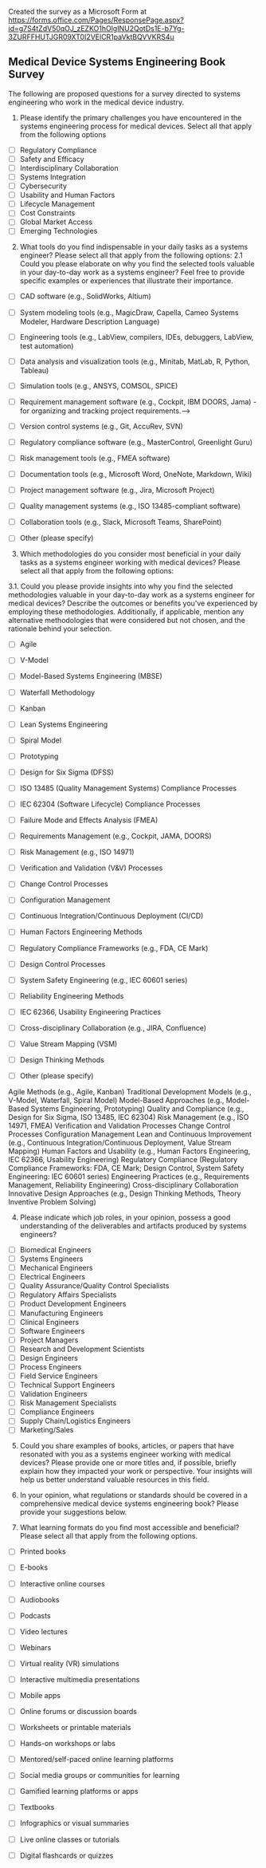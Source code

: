 <!---
Implement the survey using online form tools such as Survey Monkey or Microsoft forms.

Adam did suggest to use adverbs to get data of what topics the systems engineers who work in medical devices are looking for.
-->

Created the survey as a Microsoft Form at https://forms.office.com/Pages/ResponsePage.aspx?id=g7S4tZdV50qOJ_zEZKO1hOlgINU2QotDs1E-b7Yg-3ZURFFHUTJGR09XT0I2VElCR1paVktBQVVKRS4u


## Medical Device Systems Engineering Book Survey

The following are proposed questions for a survey directed to systems engineering who work in the medical device industry.

<!---

The following question was dropped due to feedback:
1. How would you rate your overall experience as a systems engineer in the medical device industry?


Feedback from the meeting with Nathan and Adam on Feb 14, 2024
Nathan Brown on says you are asking someone to evaluate themselves. You will get people who think they are really good. No value of it. Suggestion to drop question 1.

Adam says it would be better to quantify what projects they had, problems they faced. Quantify in time.

Feedback from Howard Simms on Feb 9, 2024:
Howard said that the question is too vague. There are too many dimensions in the response.
Suggestion of a better question: Can you identify the most important subject areas I wish I knew more about?

Tell me about the most challenging situation you faced (hard lesson) but wished you learned first.

Opportunity: Reveal what the reader wants to learn or wishes someone has told them.

The most valuable things to for a systems engineer:
- Ask the right question
- State the right problem
- Active listening
- Identify when someone is lying to you.
- Identify when there are prejudice views. (How someone views the world)
- Identify a "do I care" threshold (when it matters).
- Where does error become relevant and where is does not become irrelevant. How wrong can it be and still be ok. When do things become relevant and not irrelevant.

End of comment
-->

<!--1. Select what are the most important challenges you have faced in the systems engineering of medical devices and systems.-->
1. Please identify the primary challenges you have encountered in the systems engineering process for medical devices. Select all that apply from the following options

- [ ] Regulatory Compliance
- [ ] Safety and Efficacy
- [ ] Interdisciplinary Collaboration
- [ ] Systems Integration
- [ ] Cybersecurity
- [ ] Usability and Human Factors
- [ ] Lifecycle Management
- [ ] Cost Constraints
- [ ] Global Market Access
- [ ] Emerging Technologies

<!---
Comments from meeting on Feb 14, 2024
Nathan Brown says its a little broad. Needs to be rewritten to have a selection of challanges and probably include a write in field. Determine what are the challanges and allow people to select from.
-->

<!---
Regulatory Compliance: Meeting regulatory standards such as FDA requirements in the US or CE marking in the EU is crucial. Navigating the regulatory landscape and ensuring compliance throughout the development process can be challenging and time-consuming.

Safety and Efficacy: Ensuring the safety and efficacy of the medical device is paramount. Designing systems that reliably perform their intended functions without causing harm to the patient requires thorough risk analysis and validation.

Interdisciplinary Collaboration: Developing medical devices often requires collaboration between various disciplines such as engineering, medicine, biology, and regulatory affairs. Effective communication and collaboration among these different groups can be a challenge, especially when addressing technical and regulatory complexities.

Complexity of Systems Integration: Medical devices often consist of multiple subsystems that must work together seamlessly. Integrating these subsystems while maintaining safety, reliability, and performance can be challenging, particularly when dealing with hardware-software interactions.

Cybersecurity: With the increasing connectivity of medical devices to networks and other devices, ensuring cybersecurity is a significant concern. Protecting patient data and preventing unauthorized access to the device's operation are critical challenges in modern medical device design.

Usability and Human Factors: Designing medical devices that are intuitive and easy to use for healthcare professionals and patients is essential for patient safety and user acceptance. Incorporating human factors engineering principles to optimize usability can be challenging, especially for complex devices.

Lifecycle Management: Managing the entire lifecycle of a medical device, from conception through obsolescence, requires careful planning and execution. Issues such as component availability, software updates, and maintenance must be addressed to ensure the device remains safe and effective throughout its lifespan.

Cost Constraints: Balancing the need for innovation and quality with cost constraints is a common challenge in medical device development. Finding ways to optimize design and manufacturing processes to reduce costs without compromising safety and efficacy is essential.

Global Market Access: Expanding into international markets brings additional challenges related to regulatory compliance, cultural differences, and varying healthcare systems. Ensuring that the device meets the requirements of different regulatory authorities and addresses the needs of diverse patient populations can be complex.

Emerging Technologies: Keeping pace with rapidly evolving technologies such as artificial intelligence, robotics, and advanced materials presents both opportunities and challenges for medical device engineers. Integrating these technologies into medical devices while ensuring safety and efficacy requires careful consideration and expertise.

-->

<!---
Dropped the following question due to feedback:
3. What key topics or areas would you like a dedicated book on medical device systems engineering to cover?

Comments from meeting with Nathan and Adam on Feb 14, 2024:
Suggestion from Nathan to provide a list to choose from.
Adam says that if question number 2 was written better it could answer question number 3. For example "What percentage of projects were late due to ______? A Pareto from question 2 can provide the topics.
-->

<!---
Dropped the following question due to feedback:
4. On a scale of 1 to 5, how important is practical, real-world case studies and examples in a systems engineering book for medical devices?

Comments from meeting with Nathan and Adam on Feb 14, 2024:
Probably most people would answer high. It is kind of expected people would want examples.
Adam says a personalized story matters to a lot of people. Probably this question would not generate new learnings.
-->

<!-- 2. What tools do you find most valuable in your day-to-day work as a systems engineer for medical devices? Why?-->
2. What tools do you find indispensable in your daily tasks as a systems engineer? Please select all that apply from the following options:
2.1 Could you please elaborate on why you find the selected tools valuable in your day-to-day work as a systems engineer? Feel free to provide specific examples or experiences that illustrate their importance.
<!--
Meeting with Dr. Salado on Feb 26, 2024:
Some tools can give indication if the work is preventive (ideal) versus reactive (fire fighting). Jira is an example of firefighting.

Caution: What is considered valuable is a matter of preception, depends on the nature of the organization.

remove the mention of examples.
Examples of tools are: Cameo Systems Modeler, JIRA, Capella,

Include a why.
Probably ask list the tools you work with and the time distributed to them.

Capture the demographics. All the things that effect they way they work. Provides context to the all the answers.
1. How many people they work with.
2. Quantity of projects.
3. Recieved formal training in systems engineeering?

-->

- [ ] CAD software (e.g., SolidWorks, Altium)<!--- for designing components and assemblies with precision.-->
- [ ] System modeling tools (e.g., MagicDraw, Capella, Cameo Systems Modeler, Hardware Description Language)
- [ ] Engineering tools (e.g., LabView, compilers, IDEs, debuggers, LabView, test automation)
- [ ] Data analysis and visualization tools (e.g., Minitab, MatLab, R, Python, Tableau)
- [ ] Simulation tools (e.g., ANSYS, COMSOL, SPICE)<!-- - for testing designs and analyzing performance before physical prototyping.-->
- [ ] Requirement management software (e.g., Cockpit, IBM DOORS, Jama)<!--> - for organizing and tracking project requirements.-->
- [ ] Version control systems (e.g., Git, AccuRev, SVN)<!-- - for managing changes to design files and collaborating with team members.-->
- [ ] Regulatory compliance software (e.g., MasterControl, Greenlight Guru)<!-- - for ensuring adherence to medical device regulations and standards.-->
- [ ] Risk management tools (e.g., FMEA software)<!-- - for identifying and mitigating potential hazards in device design and development.-->
- [ ] Documentation tools (e.g., Microsoft Word, OneNote, Markdown, Wiki)<!-- for creating technical documents, manuals, and reports.-->
- [ ] Project management software (e.g., Jira, Microsoft Project)<!-- - for scheduling tasks, tracking progress, and coordinating team efforts.-->
- [ ] Quality management systems (e.g., ISO 13485-compliant software)<!-- - for maintaining quality standards throughout the product lifecycle.-->
- [ ] Collaboration tools (e.g., Slack, Microsoft Teams, SharePoint)<!-- - for communication and sharing information with colleagues and stakeholders.-->
- [ ] Other (please specify)


<!--3. What methodologies do you find most valuable in your day-to-day work as a systems engineer for medical devices? Why? What was the outcome? Why was is selected? Why was it useful? What alternatives were considered?-->
3. Which methodologies do you consider most beneficial in your daily tasks as a systems engineer working with medical devices? Please select all that apply from the following options:

3.1. Could you please provide insights into why you find the selected methodologies valuable in your day-to-day work as a systems engineer for medical devices? Describe the outcomes or benefits you've experienced by employing these methodologies. Additionally, if applicable, mention any alternative methodologies that were considered but not chosen, and the rationale behind your selection.

- [ ] Agile
- [ ] V-Model
- [ ] Model-Based Systems Engineering (MBSE)
- [ ] Waterfall Methodology
- [ ] Kanban
- [ ] Lean Systems Engineering
- [ ] Spiral Model
- [ ] Prototyping
- [ ] Design for Six Sigma (DFSS)
- [ ] ISO 13485 (Quality Management Systems) Compliance Processes
- [ ] IEC 62304 (Software Lifecycle) Compliance Processes
- [ ] Failure Mode and Effects Analysis (FMEA)
- [ ] Requirements Management (e.g., Cockpit, JAMA, DOORS)
- [ ] Risk Management (e.g., ISO 14971)
- [ ] Verification and Validation (V&V) Processes
- [ ] Change Control Processes
- [ ] Configuration Management
- [ ] Continuous Integration/Continuous Deployment (CI/CD)
- [ ] Human Factors Engineering Methods
- [ ] Regulatory Compliance Frameworks (e.g., FDA, CE Mark)
- [ ] Design Control Processes
- [ ] System Safety Engineering (e.g., IEC 60601 series)
- [ ] Reliability Engineering Methods
- [ ] IEC 62366, Usability Engineering Practices
- [ ] Cross-disciplinary Collaboration (e.g., JIRA, Confluence)
- [ ] Value Stream Mapping (VSM)
- [ ] Design Thinking Methods
- [ ] Other (please specify)


<!--

April 2 meeting with Adam Reinhardt
Breakup question 4 or put similar items together. For example: Agile, Waterfall Methodology, Spiral Model, Kanban are project lifecycles.
Requirements Management Process instead of mentioning specific tools.

-->

Agile Methods (e.g., Agile, Kanban)
Traditional Development Models (e.g., V-Model, Waterfall, Spiral Model)
Model-Based Approaches (e.g., Model-Based Systems Engineering, Prototyping)
Quality and Compliance (e.g., Design for Six Sigma, ISO 13485, IEC 62304)
Risk Management (e.g., ISO 14971, FMEA)
Verification and Validation Processes
Change Control Processes
Configuration Management
Lean and Continuous Improvement (e.g., Continuous Integration/Continuous Deployment, Value Stream Mapping)
Human Factors and Usability (e.g., Human Factors Engineering, IEC 62366, Usability Engineering)
Regulatory Compliance (Regulatory Compliance Frameworks: FDA, CE Mark; Design Control, System Safety Engineering: IEC 60601 series)
Engineering Practices (e.g., Requirements Management, Reliability Engineering)
Cross-disciplinary Collaboration
Innovative Design Approaches (e.g., Design Thinking Methods, Theory Inventive Problem Solving)


<!---
Meeting with Dr. Salado on Feb 26, 2024:
Remove text. Examples of methodologies are: MBSE, trade studies, SysML.

Be careful if answers are only methodology. They might not be experts in the methodology and/or implementation.

Might need to ask questions about the decisions made with the methodology, outcomes and acceptance criteria (sucessS). This is needed to determine if the methodology was acceptable.

The paths of education and growth of systems engineers can bias the results.


Comments from meeting with Nathan and Adam on Feb 14, 2024:
Nathan to split the question into tools and methodologies
Maybe more focus on methodologies than tools. You can use Excel for a House of Quality.

Adam says people would be looking or be interested in real world solutions using tools that implement methodologies.
Think what I'm going to do with the answers I get back.
-->

<!-- 4. Which engineering disciplines grasp the deliverables and artifacts of systems engineering?-->
4. Please indicate which job roles, in your opinion, possess a good understanding of the deliverables and artifacts produced by systems engineers?

<!---
6. How crucial do you believe collaboration and communication between different engineering disciplines are in the development of medical device systems?

Comments from meeting with Nathan and Adam on Feb 14, 2024:
Adam says "Which engineering disciplines understand the systems engineering language?" Example SysML makes sense to Jim Sievert because of UML familiarity but does not makes sense for Mechanical Engineers.
Language to engineer compatibility and interface.
Nathan needs more time to analyze this question.
-->

- [ ] Biomedical Engineers
- [ ] Systems Engineers
- [ ] Mechanical Engineers
- [ ] Electrical Engineers
- [ ] Quality Assurance/Quality Control Specialists
- [ ] Regulatory Affairs Specialists
- [ ] Product Development Engineers
- [ ] Manufacturing Engineers
- [ ] Clinical Engineers
- [ ] Software Engineers
- [ ] Project Managers
- [ ] Research and Development Scientists
- [ ] Design Engineers
- [ ] Process Engineers
- [ ] Field Service Engineers
- [ ] Technical Support Engineers
- [ ] Validation Engineers
- [ ] Risk Management Specialists
- [ ] Compliance Engineers
- [ ] Supply Chain/Logistics Engineers
- [ ] Marketing/Sales

<!-- 
April 2, 2024

complement the question "Please indicate which job roles, in your opinion, possess a good understanding of the deliverables and artifacts produced by systems engineers?" with "Who do you interact with most?"


-->

<!--5. What are examples of one or more books, articles, papers that you have read that resonated for you as a systems engineer working with medical devices?-->
5. Could you share examples of books, articles, or papers that have resonated with you as a systems engineer working with medical devices? Please provide one or more titles and, if possible, briefly explain how they impacted your work or perspective. Your insights will help us better understand valuable resources in this field.
<!---
Replaced the previous question with a suggestion from Adam.

5. What level of detail would you prefer in a book: broad concepts with high-level overviews or in-depth technical details with specific examples?


Comments from meeting on Feb 14, 2024
Adam says "What are examples one or more books that you have read that resonated for you as a systems engineer in medical devices? And why"

Need to word smith this question.
-->

<!-- 6. Are there any specific regulations or standards you feel should be addressed in a comprehensive medical device systems engineering book?-->
6. In your opinion, what regulations or standards should be covered in a comprehensive medical device systems engineering book? Please provide your suggestions below.

<!---
Comments from meeting on Feb 14, 2024
Adam said: Use tools such as Adwords to find what people have been searching for. Consult INCOSE there could be support to get Adwords.

Note: Be wary of people lying in surveys.

-->
<!--
Probably skip this question

7. Would you prefer the book to focus more on theoretical frameworks or practical implementation strategies in the context of medical device systems engineering?

--->

<!--7. Are there any specific formats (e.g., printed book, e-book, interactive online content) that you find most accessible and beneficial for learning?-->
7. What learning formats do you find most accessible and beneficial? Please select all that apply from the following options.

- [ ] Printed books
- [ ] E-books
- [ ] Interactive online courses
- [ ] Audiobooks
- [ ] Podcasts
- [ ] Video lectures
- [ ] Webinars
- [ ] Virtual reality (VR) simulations
- [ ] Interactive multimedia presentations
- [ ] Mobile apps
- [ ] Online forums or discussion boards
- [ ] Worksheets or printable materials
- [ ] Hands-on workshops or labs
- [ ] Mentored/self-paced online learning platforms
- [ ] Social media groups or communities for learning
- [ ] Gamified learning platforms or apps
- [ ] Textbooks
- [ ] Infographics or visual summaries
- [ ] Live online classes or tutorials
- [ ] Digital flashcards or quizzes



<!-- Add question "Is it ok to reach out to you if I have follow-up question?--- >